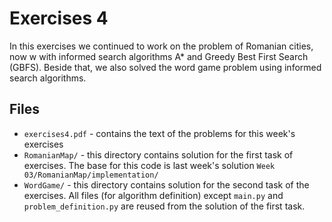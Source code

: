 # Exercises 4

In this exercises we continued to work on the problem of Romanian cities, now w
with informed search algorithms A* and Greedy Best First Search (GBFS).
Beside that, we also solved the word game problem using informed search algorithms.

## Files

- `exercises4.pdf` - contains the text of the problems for this week's exercises
- `RomanianMap/` - this directory contains solution for the first task of 
exercises. The base for this code is last week's solution `Week 03/RomanianMap/implementation/`
- `WordGame/` - this directory contains solution for the second task of the exercises. All files (for algorithm definition) except `main.py` and `problem_definition.py` are reused from the solution of the first task. 
